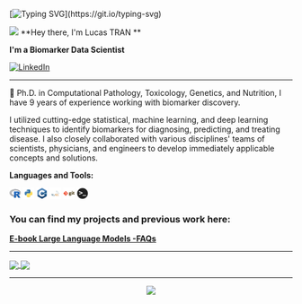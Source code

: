 
[![Typing SVG](https://readme-typing-svg.herokuapp.com?font=Courier+new&color=%23808080&size=40&width=800&duration=6969&lines=Welcome+to+my+profile!)](https://git.io/typing-svg)

<img src="https://raw.githubusercontent.com/iampavangandhi/iampavangandhi/master/gifs/Hi.gif" width="30px"> **Hey there, I'm Lucas TRAN **


 **I'm a Biomarker Data Scientist**


 
 

[![LinkedIn](linkedin1.JPG)](https://www.linkedin.com/in/lucas-t-b9836283/)

---
🚀 Ph.D. in Computational Pathology, Toxicology, Genetics, and Nutrition, I have 9 years of experience working with biomarker discovery.

I utilized cutting-edge statistical, machine learning, and deep learning techniques to identify biomarkers for diagnosing, predicting, and treating disease. I also closely collaborated with various disciplines' teams of scientists, physicians, and engineers to develop immediately applicable concepts and solutions.



**Languages and Tools:**

<code><img height="20" src="https://raw.githubusercontent.com/github/explore/80688e429a7d4ef2fca1e82350fe8e3517d3494d/topics/R/R.png"></code>
<code><img height="20" src="https://raw.githubusercontent.com/github/explore/80688e429a7d4ef2fca1e82350fe8e3517d3494d/topics/python/python.png"></code>
<code><img height="20" src="https://raw.githubusercontent.com/github/explore/80688e429a7d4ef2fca1e82350fe8e3517d3494d/topics/cpp/cpp.png"></code>
<code><img height="20" src="https://raw.githubusercontent.com/github/explore/80688e429a7d4ef2fca1e82350fe8e3517d3494d/topics/mysql/mysql.png"></code>
<code><img height="20" src="https://raw.githubusercontent.com/github/explore/80688e429a7d4ef2fca1e82350fe8e3517d3494d/topics/git/git.png"></code>
<code><img height="20" src="https://raw.githubusercontent.com/github/explore/80688e429a7d4ef2fca1e82350fe8e3517d3494d/topics/terminal/terminal.png"></code>




### You can find my projects and previous work here:
[**E-book Large Language Models -FAQs**](https://bookdown.org/tranhungydhcm/mybook/)





---
<a href="https://github.com/vanhungtran/github-readme-stats">
  <img height=200 align="center" src="https://github-readme-stats.vercel.app/api?username=vanhungtran&show_icons=true&theme=radical" />
</a>
<a href="https://github.com/vanhungtran/github-readme-stats">
  <img height=200 align="center" src="https://github-readme-stats.vercel.app/api/top-langs/?username=vanhungtran&hide_progress=False" />
</a>

------------
  <div align="center">
        <a href="https://git.io/streak-stats" >
            <img src="https://streak-stats.demolab.com/?user=vanhungtran&theme=dark"  />
        </a>
    </div>

